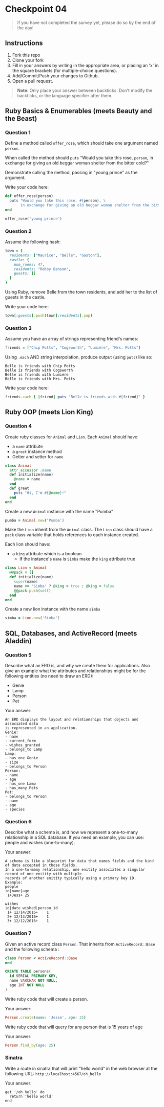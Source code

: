 # Checkpoint 04

> If you have not completed the survey yet,
please do so by the end of the day!

## Instructions

1. Fork this repo
2. Clone your fork
3. Fill in your answers by writing in the appropriate area, or placing an 'x' in
the square brackets (for multiple-choice questions).
4. Add/Commit/Push your changes to Github.
5. Open a pull request.

> **Note**: Only place your answer between backticks. Don't modify the backticks,
or the language specifier after them.

## Ruby Basics & Enumerables (meets Beauty and the Beast)

### Question 1

Define a method called `offer_rose`, which should take one argument named `person`.

When called the method should `puts` "Would you take this rose, `person`, in exchange for giving an old beggar woman shelter from the bitter cold?"

Demonstrate calling the method, passing in "young prince" as the argument.

Write your code here:
```ruby
def offer_rose(person)
  puts "Would you take this rose, #{person}, \
       in exchange for giving an old beggar woman shelter from the bitter cold?"
end

offer_rose('young prince')
```

### Question 2

Assume the following hash:

```ruby
town = {
  residents: ["Maurice", "Belle", "Gaston"],
  castle: {
    num_rooms: 47,
    residents: "Robby Benson",
    guests: []
  }
}
```

Using Ruby, remove Belle from the town residents, and
add her to the list of guests in the castle.

Write your code here:
```ruby
town[:guests].push(town[:residents].pop)
```

### Question 3

Assume you have an array of strings representing friend's names:

```ruby
friends = ["Chip Potts", "Cogsworth", "Lumière", "Mrs. Potts"]
```

Using `.each` AND string interpolation, produce output (using `puts`) like so:

```
Belle is friends with Chip Potts
Belle is friends with Cogsworth
Belle is friends with Lumière
Belle is friends with Mrs. Potts
```

Write your code here:
```ruby
friends.each { |friend| puts "Belle is friends with #{friend}" }
```
## Ruby OOP (meets Lion King)

### Question 4

Create ruby classes for `Animal` and `Lion`.
Each `Animal` should have:

- a `name` attribute
- a `greet` instance method
- Getter and setter for `name`

```ruby
class Animal
  attr_accessor :name
  def initialize(name)
    @name = name
  end
  def greet
    puts "Hi, I'm #{@name}!"
  end
end
```

Create a new `Animal` instance with the name "Pumba"
```ruby
pumba = Animal.new('Pumba')
```

Make the `Lion` inherit from the `Animal` class.
The `Lion` class should have a `pack` class variable that holds references to each instance created.

Each lion should have:
- a `king` attribute which is a boolean
  - If the instance's `name` is `Simba` make the `king` attribute true

```ruby
class Lion < Animal
  @@pack = []
  def initialize(name)
    super(name)
    name == 'Simba' ? @king = true : @king = false
    @@pack.push(self)
  end
end
```

Create a new lion instance with the name `simba`

```ruby
simba = Lion.new('Simba')
```

## SQL, Databases, and ActiveRecord (meets Aladdin)

### Question 5

Describe what an ERD is, and why we create them for applications. Also give an
example what the attributes and relationships might be for the following
entities (no need to draw an ERD):
* Genie
* Lamp
* Person
* Pet

Your answer:
```
An ERD displays the layout and relationships that objects and associated data
is represented in an application.
Genie:
- name
- current_form
- wishes_granted
- belongs_to Lamp
Lamp:
- has_one Genie
- size
- belongs_to Person
Person:
- name
- age
- has_one Lamp
- has_many Pets
Pet:
- belongs_to Person
- name
- age
- species
```

### Question 6

Describe what a schema is, and how we represent a one-to-many relationship in a
SQL database. If you need an example, you can use: people and wishes
(one-to-many).

Your answer:
```
A schema is like a blueprint for data that names fields and the kind of data accepted in those fields.
In a one-to-many relationship, one enitity associates a singular record of one enitity with multiple
records of another enitity typically using a primary key ID.
Example:
people
id|name|age
 1+Jess+ 25

wishes
id|date_wished|person_id
 1+ 12/14/2016+    1  
 2+ 12/13/2016+    1
 3+ 12/12/2016+    1
```

### Question 7

Given an active record class `Person`. That inherits from `ActiveRecord::Base` and the following schema :
```ruby
class Person < ActiveRecord::Base
end
```

```sql
CREATE TABLE persons(
  id SERIAL PRIMARY KEY,
  name VARCHAR NOT NULL,
  age INT NOT NULL
)
```

Write ruby code that will create a person.

Your answer:
```ruby
Person.create(name: 'Jesse', age: 25)
```

Write ruby code that will query for any person that is 15 years of age

Your answer:
```ruby
Person.find_by(age: 25)
```

### Sinatra

Write a route in sinatra that will print "hello world" in the web browser at the following URL: `http://localhost:4567/oh_hello`

Your answer:
```
get '/oh_hello' do
  return 'hello world'
end
```
